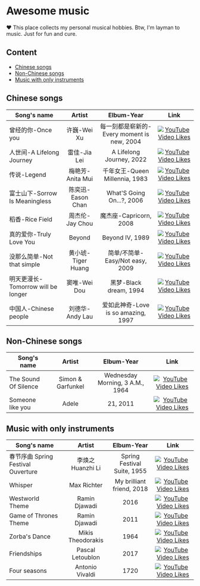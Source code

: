 # Awesome music

❤️ This place collects my personal musical hobbies. Btw, I'm layman to music. Just for fun and cure.


## Content
- [Chinese songs](#chinese-songs)
- [Non-Chinese songs](#non-chinese-songs)
- [Music with only instruments](#music-with-only-instruments)


## Chinese songs

| Song's name | Artist | Elbum-Year | Link |
|------- | :-------:| :-------: | :-------: |
| 曾经的你-Once you| 许巍-Wei Xu| 每一刻都是崭新的-Every moment is new, 2004| [![YouTube Video Likes](https://img.shields.io/youtube/likes/OU3kSSMLNvE?style=social)](https://www.youtube.com/watch?v=OU3kSSMLNvE)     |
| 人世间-A Lifelong Journey | 雷佳-Jia Lei| A Lifelong Journey, 2022| [![YouTube Video Likes](https://img.shields.io/youtube/likes/o1tludi1YeU?style=social)](https://www.youtube.com/watch?v=o1tludi1YeU)     |
| 传说-Legend | 梅艳芳-Anita Mui | 千年女王-Queen Millennia, 1983| [![YouTube Video Likes](https://img.shields.io/youtube/likes/i3jue987XNk?style=social)](https://www.youtube.com/watch?v=i3jue987XNk)     |
| 富士山下-Sorrow Is Meaningless | 陈奕迅-Eason Chan| What'S Going On...?, 2006| [![YouTube Video Likes](https://img.shields.io/youtube/likes/ghnT1uOwfrY?style=social)](https://www.youtube.com/watch?v=ghnT1uOwfrY)     |
| 稻香-Rice Field | 周杰伦-Jay Chou| 魔杰座-Capricorn, 2008| [![YouTube Video Likes](https://img.shields.io/youtube/likes/sHD_z90ZKV0?style=social)](https://www.youtube.com/watch?v=sHD_z90ZKV0)     |
| 真的爱你-Truly Love You | Beyond| Beyond IV, 1989| [![YouTube Video Likes](https://img.shields.io/youtube/likes/tjCHafQIhFk?style=social)](https://www.youtube.com/watch?v=tjCHafQIhFk)     |
| 没那么简单-Not that simple | 黄小琥-Tiger Huang| 简单/不简单-Easy/Not easy, 2009| [![YouTube Video Likes](https://img.shields.io/youtube/likes/rmPHuvQoh0g?style=social)](https://www.youtube.com/watch?v=rmPHuvQoh0g)     |
| 明天更漫长-Tomorrow will be longer | 窦唯-Wei Dou| 黑梦-Black dream, 1994| [![YouTube Video Likes](https://img.shields.io/youtube/likes/rQcQWC70a9w?style=social)](https://www.youtube.com/watch?v=rQcQWC70a9w)     |
| 中国人-Chinese people | 刘德华-Andy Lau| 爱如此神奇-Love is so amazing, 1997| [![YouTube Video Likes](https://img.shields.io/youtube/likes/dZUVGtSouCc?style=social)](https://www.youtube.com/watch?v=dZUVGtSouCc)       |
 

## Non-Chinese songs

| Song's name | Artist | Elbum-Year | Link |
|------- | :-------:| :-------: | :-------: |
| The Sound Of Silence | Simon & Garfunkel| Wednesday Morning, 3 A.M., 1964| [![YouTube Video Likes](https://img.shields.io/youtube/likes/DCtouot15cA?style=social)](https://www.youtube.com/watch?v=DCtouot15cA)     |
| Someone like you | Adele| 21, 2011| [![YouTube Video Likes](https://img.shields.io/youtube/likes/hLQl3WQQoQ0?style=social)](https://www.youtube.com/watch?v=hLQl3WQQoQ0)     |


## Music with only instruments

| Song's name | Artist | Elbum-Year | Link |
|------- | :-------:| :-------: | :-------: |
| 春节序曲 Spring Festival Ouverture | 李焕之 Huanzhi Li| Spring Festival Suite, 1955| [![YouTube Video Likes](https://img.shields.io/youtube/likes/BmiSku86YVg?style=social)](https://www.youtube.com/watch?v=BmiSku86YVg)     |
| Whisper | Max Richter| My brilliant friend, 2018| [![YouTube Video Likes](https://img.shields.io/youtube/likes/Vt6FoLPVam4?style=social)](https://www.youtube.com/watch?v=Vt6FoLPVam4)     |
| Westworld Theme | Ramin Djawadi| 2016| [![YouTube Video Likes](https://img.shields.io/youtube/likes/rYelEUVQ50g?style=social)](https://www.youtube.com/watch?v=rYelEUVQ50g)     |
| Game of Thrones Theme | Ramin Djawadi| 2011| [![YouTube Video Likes](https://img.shields.io/youtube/likes/s7L2PVdrb_8?style=social)](https://www.youtube.com/watch?v=s7L2PVdrb_8)     |
| Zorba's Dance | Mikis Theodorakis| 1964| [![YouTube Video Likes](https://img.shields.io/youtube/likes/kG12C1oX5Eo?style=social)](https://www.youtube.com/watch?v=kG12C1oX5Eo)     |
| Friendships | Pascal Letoublon| 2017| [![YouTube Video Likes](https://img.shields.io/youtube/likes/mPmoojB54xI?style=social)](https://www.youtube.com/watch?v=mPmoojB54xI)     |
| Four seasons | Antonio Vivaldi| 1720| [![YouTube Video Likes](https://img.shields.io/youtube/likes/GRxofEmo3HA?style=social)](https://www.youtube.com/watch?v=GRxofEmo3HA)     |



